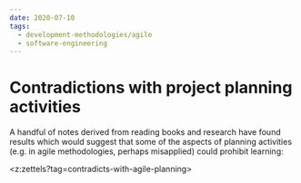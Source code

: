 ```yaml
---
date: 2020-07-10
tags:
  - development-methodologies/agile
  - software-engineering
---
```


# Contradictions with project planning activities
A handful of notes derived from reading books and research have found results which would
suggest that some of the aspects of planning activities (e.g. in agile methodologies, perhaps
misapplied) could prohibit learning:

<z:zettels?tag=contradicts-with-agile-planning>
